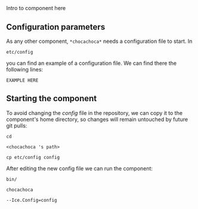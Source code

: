 ```
```
#
``` chocachoca
```
Intro to component here


## Configuration parameters
As any other component,
``` *chocachoca* ```
needs a configuration file to start. In

    etc/config

you can find an example of a configuration file. We can find there the following lines:

    EXAMPLE HERE


## Starting the component
To avoid changing the *config* file in the repository, we can copy it to the component's home directory, so changes will remain untouched by future git pulls:

    cd

``` <chocachoca 's path> ```

    cp etc/config config

After editing the new config file we can run the component:

    bin/

```chocachoca ```

    --Ice.Config=config
